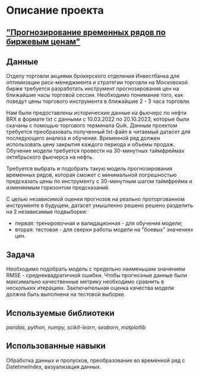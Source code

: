 # Описание проекта 
## ["Прогнозирование временных рядов по биржевым ценам"](https://github.com/AlexandreFyodorov/PortFolio/blob/main/Price_Forecasting/Futures_stocks.ipynb)

## Данные

Отделу торговли акциями брокерского отделения Инвестбанка для оптимизации риск-менеджмента и стратегии торговли на Московской бирже требуется разработать инструмент прогнозирования цен на ближайшие часы торговой сессии. Необходимо понимание того, как поведут цены торгового инструмента в ближайшие 2 - 3 часа торговли.

Нам были предоставлены исторические данные на фьючерс по нефти BRX в формате txt с данными с 10.03.2022 по 20.10.2023, которые были скачаны с помощью торгового терминала Quik. Данным проектом требуется преобразовать полученный txt-файл в читаемый датасет для последующего анализа и обучения. Временной ряд должен использовать цену закрытия каждого периода и объемы продаж. Обучение модели требуется провести на 30-минутных таймфреймах октябрьского фьючерса на нефть.

Требуется выбрать и подобрать такую модель прогнозирования временных рядов, которая сможет с минимальной погрешностью предсказать цены по инструменту с 30-минутным шагом таймфрейма и изменяемым горизонтом предсказаний.

С целью независимой оценки прогнозов на реально проторгованном инструменте в будущем, датасет умышленно решено решено разделить на 2 независимые подвыборки:

- первая: тренировочная и валидационная - для обучения модели;
- вторая: тестовая - для сверки работы модели на "боевых" значениях цен.

## Задача

Необходимо подобрать модель с предельно наименьшим значением RMSE - среднеквадратичной ошибки. Чтобы прогнозные данные были максимально качественные метрику необходимо сравнить в нескольких итерациях. Заключительная оценка качества модели должна быть выполнена на тестовой выборке.

## Используемые библиотеки
*pandas,* *python,* *numpy,* *scikit-learn*, *seaborn*, *matplotlib*

## Использованные навыки

Обработка данных и пропусков, преобразование во временной ряд с DatetimeIndex,  визуализация данных. 
